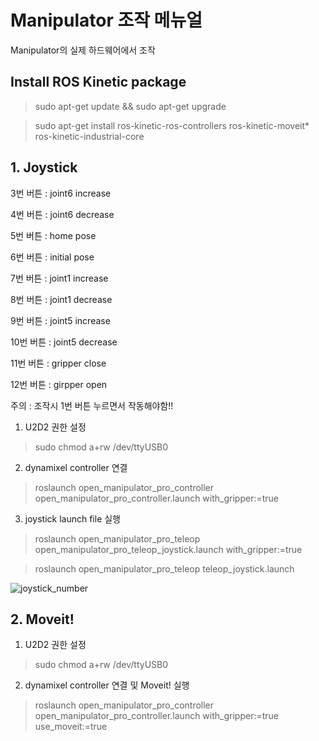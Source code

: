 # Manipulator 조작 메뉴얼
 Manipulator의 실제 하드웨어에서 조작

## Install ROS Kinetic package

> sudo apt-get update && sudo apt-get upgrade

> sudo apt-get install ros-kinetic-ros-controllers ros-kinetic-moveit* ros-kinetic-industrial-core

## 1. Joystick

3번 버튼 : joint6 increase 

4번 버튼 : joint6 decrease 

5번 버튼 : home pose 

6번 버튼 : initial pose 

7번 버튼 : joint1 increase 

8번 버튼 : joint1 decrease

9번 버튼 : joint5 increase 

10번 버튼 : joint5 decrease 

11번 버튼 : gripper close 

12번 버튼 : girpper open

주의 : 조작시 1번 버튼 누르면서 작동해야함!!

1. U2D2 권한 설정
> sudo chmod a+rw /dev/ttyUSB0

2. dynamixel controller 연결
> roslaunch open_manipulator_pro_controller open_manipulator_pro_controller.launch with_gripper:=true

3. joystick launch file 실행
> roslaunch open_manipulator_pro_teleop open_manipulator_pro_teleop_joystick.launch with_gripper:=true

> roslaunch open_manipulator_pro_teleop teleop_joystick.launch

![joystick_number](http://203.250.84.240:10080/deukgyeong/manipulator/blob/master/image/picture3.png)

## 2. Moveit!

1. U2D2 권한 설정
> sudo chmod a+rw /dev/ttyUSB0

2. dynamixel controller 연결 및 Moveit! 실행
> roslaunch open_manipulator_pro_controller open_manipulator_pro_controller.launch with_gripper:=true use_moveit:=true

